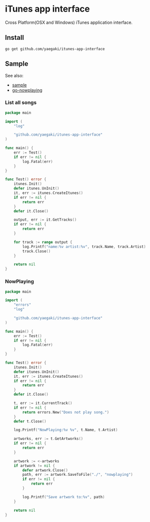 # iTunes app interface
Cross Platform(OSX and Windows) iTunes application interface.

## Install
```
go get github.com/yaegaki/itunes-app-interface
```

## Sample
See also:
* [sample](https://github.com/yaegaki/itunes-app-interface/tree/master/sample)
* [go-nowplaying](https://github.com/yaegaki/go-nowplaying)


### List all songs
```go
package main

import (
	"log"

	"github.com/yaegaki/itunes-app-interface"
)

func main() {
	err := Test()
	if err != nil {
		log.Fatal(err)
	}
}

func Test() error {
	itunes.Init()
	defer itunes.UnInit()
	it, err := itunes.CreateItunes()
	if err != nil {
		return err
	}
	defer it.Close()

	output, err := it.GetTracks()
	if err != nil {
		return err
	}

	for track := range output {
		log.Printf("name:%v artist:%v", track.Name, track.Artist)
		track.Close()
	}

	return nil
}
```

### NowPlaying
```go
package main

import (
	"errors"
	"log"

	"github.com/yaegaki/itunes-app-interface"
)

func main() {
	err := Test()
	if err != nil {
		log.Fatal(err)
	}
}

func Test() error {
	itunes.Init()
	defer itunes.UnInit()
	it, err := itunes.CreateItunes()
	if err != nil {
		return err
	}
	defer it.Close()

	t, err := it.CurrentTrack()
	if err != nil {
		return errors.New("Does not play song.")
	}
	defer t.Close()

	log.Printf("NowPlaying:%v %v", t.Name, t.Artist)

	artworks, err := t.GetArtworks()
	if err != nil {
		return err
	}

	artwork := <-artworks
	if artwork != nil {
		defer artwork.Close()
		path, err := artwork.SaveToFile("./", "nowplaying")
		if err != nil {
			return err
		}

		log.Printf("Save artwork to:%v", path)
	}

	return nil
}
```
